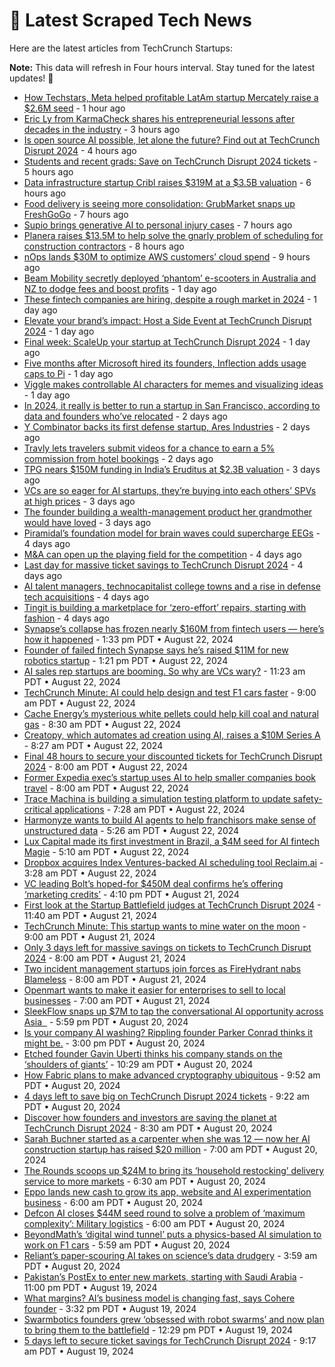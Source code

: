 
# 📰 Latest Scraped Tech News

Here are the latest articles from TechCrunch Startups:

**Note:** This data will refresh in Four hours interval. Stay tuned for the latest updates! 🔄
- [How Techstars, Meta helped profitable LatAm startup Mercately raise a $2.6M seed](https://techcrunch.com/2024/08/27/how-techstars-meta-helped-profitable-latam-startup-mercately-raise-a-2-6m-seed/) - 1 hour ago
- [Eric Ly from KarmaCheck shares his entrepreneurial lessons after decades in the industry](https://techcrunch.com/podcast/eric-ly-from-karmacheck-shares-his-entrepreneurial-lessons-after-decades-in-the-industry/) - 3 hours ago
- [Is open source AI possible, let alone the future? Find out at TechCrunch Disrupt 2024](https://techcrunch.com/2024/08/27/is-open-source-ai-even-possible-let-alone-the-future-find-out-at-disrupt-2024/) - 4 hours ago
- [Students and recent grads: Save on TechCrunch Disrupt 2024 tickets](https://techcrunch.com/2024/08/27/students-and-recent-grads-save-on-techcrunch-disrupt-2024-tickets/) - 5 hours ago
- [Data infrastructure startup Cribl raises $319M at a $3.5B valuation](https://techcrunch.com/2024/08/27/data-infrastructure-startup-cribl-raises-319m-at-a-3-5b-valuation/) - 6 hours ago
- [Food delivery is seeing more consolidation: GrubMarket snaps up FreshGoGo](https://techcrunch.com/2024/08/27/food-delivery-is-seeing-more-consolidation-grubmarket-snaps-up-freshgogo/) - 7 hours ago
- [Supio brings generative AI to personal injury cases](https://techcrunch.com/2024/08/27/supio-brings-generative-ai-to-personal-injury-cases/) - 7 hours ago
- [Planera raises $13.5M to help solve the gnarly problem of scheduling for construction contractors](https://techcrunch.com/2024/08/27/planera-raises-13-5m-to-help-solve-the-gnarly-problem-of-scheduling-for-construction-contractors/) - 8 hours ago
- [nOps lands $30M to optimize AWS customers’ cloud spend](https://techcrunch.com/2024/08/27/nops-lands-30m-to-optimize-aws-customers-cloud-spend/) - 9 hours ago
- [Beam Mobility secretly deployed ‘phantom’ e-scooters in Australia and NZ to dodge fees and boost profits](https://techcrunch.com/2024/08/26/beam-mobility-secretly-deployed-phantom-e-scooters-in-australia-and-nz-to-dodge-fees-and-boost-profits/) - 1 day ago
- [These fintech companies are hiring, despite a rough market in 2024](https://techcrunch.com/2024/08/26/these-fintech-companies-are-hiring-despite-a-rough-market-in-2024/) - 1 day ago
- [Elevate your brand’s impact: Host a Side Event at TechCrunch Disrupt 2024](https://techcrunch.com/2024/08/26/elevate-your-brands-impact-host-a-side-event-at-techcrunch-disrupt-2024/) - 1 day ago
- [Final week: ScaleUp your startup at TechCrunch Disrupt 2024](https://techcrunch.com/2024/08/26/final-week-scaleup-your-startup-at-techcrunch-disrupt-2024/) - 1 day ago
- [Five months after Microsoft hired its founders, Inflection adds usage caps to Pi](https://techcrunch.com/2024/08/26/five-months-after-microsoft-hired-its-founders-inflection-adds-usage-caps-to-pi/) - 1 day ago
- [Viggle makes controllable AI characters for memes and visualizing ideas](https://techcrunch.com/2024/08/26/viggle-makes-controllable-ai-characters-for-memes-and-visualizing-ideas/) - 1 day ago
- [In 2024, it really is better to run a startup in San Francisco, according to data and founders who’ve relocated](https://techcrunch.com/2024/08/25/in-2024-it-really-is-better-to-run-a-startup-in-san-francisco-according-to-data-and-founders-whove-relocated/) - 2 days ago
- [Y Combinator backs its first defense startup, Ares Industries](https://techcrunch.com/2024/08/25/y-combinator-backs-its-first-defense-startup-ares-industries/) - 2 days ago
- [Travly lets travelers submit videos for a chance to earn a 5% commission from hotel bookings](https://techcrunch.com/2024/08/25/travly-social-discovery-booking-platform-travel-influencers/) - 2 days ago
- [TPG nears $150M funding in India’s Eruditus at $2.3B valuation](https://techcrunch.com/2024/08/24/tpg-nears-150m-funding-in-indias-eruditus-at-2-3b-valuation/) - 3 days ago
- [VCs are so eager for AI startups, they’re buying into each others’ SPVs at high prices](https://techcrunch.com/2024/08/24/vcs-are-so-eager-for-ai-startups-theyre-buying-into-each-others-spvs-at-high-prices/) - 3 days ago
- [The founder building a wealth-management product her grandmother would have loved](https://techcrunch.com/2024/08/24/the-founder-building-a-wealth-management-product-her-grandmother-would-have-loved/) - 3 days ago
- [Piramidal’s foundation model for brain waves could supercharge EEGs](https://techcrunch.com/2024/08/23/piramidals-foundation-model-for-brainwaves-could-supercharge-eegs/) - 4 days ago
- [M&A can open up the playing field for the competition](https://techcrunch.com/2024/08/23/ma-can-open-up-the-playing-field-for-the-competition/) - 4 days ago
- [Last day for massive ticket savings to TechCrunch Disrupt 2024](https://techcrunch.com/2024/08/23/last-day-for-massive-ticket-savings-to-techcrunch-disrupt-2024/) - 4 days ago
- [AI talent managers, technocapitalist college towns and a rise in defense tech acquisitions](https://techcrunch.com/podcast/ai-talent-managers-technocapitalist-college-towns-and-a-rise-in-defense-tech-acquisitions/) - 4 days ago
- [Tingit is building a marketplace for ‘zero-effort’ repairs, starting with fashion](https://techcrunch.com/2024/08/23/tingit-is-building-a-marketplace-for-zero-effort-repairs-starting-with-fashion/) - 4 days ago
- [Synapse’s collapse has frozen nearly $160M from fintech users — here’s how it happened](https://techcrunch.com/2024/08/22/synapses-collapse-has-frozen-nearly-160m-from-fintech-users-heres-how-it-happened/) - 1:33 pm PDT • August 22, 2024
- [Founder of failed fintech Synapse says he’s raised $11M for new robotics startup](https://techcrunch.com/2024/08/22/founder-of-failed-fintech-synapse-says-hes-raised-11m-for-new-robotics-startup/) - 1:21 pm PDT • August 22, 2024
- [AI sales rep startups are booming. So why are VCs wary?](https://techcrunch.com/2024/08/22/ai-sdr-startups-are-booming-so-why-are-vcs-wary/) - 11:23 am PDT • August 22, 2024
- [TechCrunch Minute: AI could help design and test F1 cars faster](https://techcrunch.com/video/techcrunch-minute-ai-could-help-design-and-test-f1-cars-faster/) - 9:00 am PDT • August 22, 2024
- [Cache Energy’s mysterious white pellets could help kill coal and natural gas](https://techcrunch.com/2024/08/22/cache-energys-mysterious-white-pellets-could-help-kill-coal-and-natural-gas/) - 8:30 am PDT • August 22, 2024
- [Creatopy, which automates ad creation using AI, raises a $10M Series A](https://techcrunch.com/2024/08/22/creatopy-which-automates-ad-creation-using-ai-raises-a-10m-series-a/) - 8:27 am PDT • August 22, 2024
- [Final 48 hours to secure your discounted tickets for TechCrunch Disrupt 2024](https://techcrunch.com/2024/08/22/final-48-hours-to-secure-your-discounted-tickets-for-techcrunch-disrupt-2024/) - 8:00 am PDT • August 22, 2024
- [Former Expedia exec’s startup uses AI to help smaller companies book travel](https://techcrunch.com/2024/08/22/ex-expedia-execs-startup-using-ai-to-solve-business-travel-gets-backing-from-madrona/) - 8:00 am PDT • August 22, 2024
- [Trace Machina is building a simulation testing platform to update safety-critical applications](https://techcrunch.com/2024/08/22/trace-machina-is-building-a-simulation-testing-platform-to-update-safety-critical-applications/) - 7:28 am PDT • August 22, 2024
- [Harmonyze wants to build AI agents to help franchisors make sense of unstructured data](https://techcrunch.com/2024/08/22/harmonyze-built-ai-agents-that-sit-between-franchisors-and-their-franchisees/) - 5:26 am PDT • August 22, 2024
- [Lux Capital made its first investment in Brazil, a $4M seed for AI fintech Magie](https://techcrunch.com/2024/08/22/lux-capital-made-its-first-investment-in-brazil-a-4m-seed-for-ai-fintech-magie/) - 5:10 am PDT • August 22, 2024
- [Dropbox acquires Index Ventures-backed AI scheduling tool Reclaim.ai](https://techcrunch.com/2024/08/22/dropbox-acquires-index-ventures-backed-ai-scheduling-tool-reclaim-ai/) - 3:28 am PDT • August 22, 2024
- [VC leading Bolt’s hoped-for $450M deal confirms he’s offering ‘marketing credits’](https://techcrunch.com/2024/08/21/vc-leading-bolts-hoped-for-450m-deal-confirms-hes-offering-marketing-credits/) - 4:10 pm PDT • August 21, 2024
- [First look at the Startup Battlefield judges at TechCrunch Disrupt 2024](https://techcrunch.com/2024/08/21/first-look-at-the-startup-battlefield-judges-at-techcrunch-disrupt-2024/) - 11:40 am PDT • August 21, 2024
- [TechCrunch Minute: This startup wants to mine water on the moon](https://techcrunch.com/video/techcrunch-minute-this-startup-wants-to-mine-water-on-the-moon/) - 9:00 am PDT • August 21, 2024
- [Only 3 days left for massive savings on tickets to TechCrunch Disrupt 2024](https://techcrunch.com/2024/08/21/only-3-days-left-for-massive-savings-on-tickets-to-techcrunch-disrupt-2024/) - 8:00 am PDT • August 21, 2024
- [Two incident management startups join forces as FireHydrant nabs Blameless](https://techcrunch.com/2024/08/21/two-incident-management-startups-join-forces-as-firehydrant-nabs-blameless/) - 8:00 am PDT • August 21, 2024
- [Openmart wants to make it easier for enterprises to sell to local businesses](https://techcrunch.com/2024/08/21/openmart-wants-to-make-it-easier-for-enterprises-to-sell-to-local-businesses/) - 7:00 am PDT • August 21, 2024
- [SleekFlow snaps up $7M to tap the conversational AI opportunity across Asia  ](https://techcrunch.com/2024/08/20/omnichannel-platform-sleekflow-gets-7m-to-propel-expansion-ai-capabilities/) - 5:59 pm PDT • August 20, 2024
- [Is your company AI washing? Rippling founder Parker Conrad thinks it might be.](https://techcrunch.com/2024/08/20/is-your-company-ai-washing-rippling-founder-parker-conrad-thinks-it-might-be/) - 3:00 pm PDT • August 20, 2024
- [Etched founder Gavin Uberti thinks his company stands on the ‘shoulders of giants’](https://techcrunch.com/podcast/etched-founder-gavin-uberti-thinks-his-company-stands-on-the-shoulders-of-giants/) - 10:29 am PDT • August 20, 2024
- [How Fabric plans to make advanced cryptography ubiquitous](https://techcrunch.com/2024/08/20/how-fabric-plans-to-make-advanced-cryptography-ubiquitous/) - 9:52 am PDT • August 20, 2024
- [4 days left to save big on TechCrunch Disrupt 2024 tickets](https://techcrunch.com/2024/08/20/4-days-left-to-save-big-on-techcrunch-disrupt-2024-tickets/) - 9:22 am PDT • August 20, 2024
- [Discover how founders and investors are saving the planet at TechCrunch Disrupt 2024](https://techcrunch.com/2024/08/20/discover-how-founders-and-investors-are-saving-the-planet-at-techcrunch-disrupt-2024/) - 8:30 am PDT • August 20, 2024
- [Sarah Buchner started as a carpenter when she was 12 — now her AI construction startup has raised $20 million](https://techcrunch.com/2024/08/20/trunk-tools-raises-30m-to-help-construction-companies-get-answers-from-documents/) - 7:00 am PDT • August 20, 2024
- [The Rounds scoops up $24M to bring its ‘household restocking’ delivery service to more markets](https://techcrunch.com/2024/08/20/the-rounds-series-b-funding-round-24-million/) - 6:30 am PDT • August 20, 2024
- [Eppo lands new cash to grow its app, website and AI experimentation business](https://techcrunch.com/2024/08/20/eppo-lands-new-cash-to-grow-its-app-website-and-ai-experimentation-business/) - 6:00 am PDT • August 20, 2024
- [Defcon AI closes $44M seed round to solve a problem of ‘maximum complexity’: Military logistics](https://techcrunch.com/2024/08/20/defcon-ai-raises-44m-seed-to-help-solve-military-logistics/) - 6:00 am PDT • August 20, 2024
- [BeyondMath’s ‘digital wind tunnel’ puts a physics-based AI simulation to work on F1 cars](https://techcrunch.com/2024/08/20/beyond-maths-digital-wind-tunnel-puts-a-physics-based-ai-simulation-to-work-on-f1-cars/) - 5:59 am PDT • August 20, 2024
- [Reliant’s paper-scouring AI takes on science’s data drudgery](https://techcrunch.com/2024/08/20/reliant-ai/) - 3:59 am PDT • August 20, 2024
- [Pakistan’s PostEx to enter new markets, starting with Saudi Arabia](https://techcrunch.com/2024/08/19/pakistans-postex-to-enter-new-markets-starting-with-saudi-arabia/) - 11:00 pm PDT • August 19, 2024
- [What margins? AI’s business model is changing fast, says Cohere founder](https://techcrunch.com/2024/08/19/what-margins-ais-business-model-is-changing-fast-says-cohere-founder/) - 3:32 pm PDT • August 19, 2024
- [Swarmbotics founders grew ‘obsessed with robot swarms’ and now plan to bring them to the battlefield](https://techcrunch.com/2024/08/19/swarmbiotics-founders-grew-obsessed-with-robot-swarms-and-now-plan-to-bring-them-to-the-battlefield/) - 12:29 pm PDT • August 19, 2024
- [5 days left to secure ticket savings for TechCrunch Disrupt 2024](https://techcrunch.com/2024/08/19/5-days-left-to-secure-ticket-savings-for-techcrunch-disrupt-2024/) - 9:17 am PDT • August 19, 2024